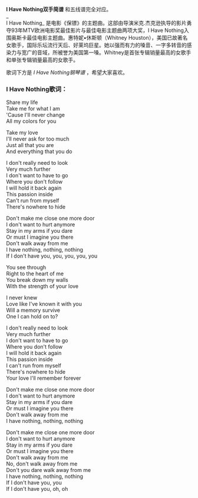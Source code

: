 

**I Have Nothing双手简谱** 和五线谱完全对应。  
_  
I Have Nothing_ 是电影《保镖》的主题曲。这部由导演米克.杰克逊执导的影片勇夺93年MTV欧洲电影奖最佳影片与最佳电影主题曲两项大奖，I
Have Nothing入围奥斯卡最佳电影主题曲。惠特妮•休斯顿（Whitney
Houston），美国已故著名女歌手，国际乐坛流行天后、好莱坞巨星。她以强而有力的嗓音、一字多转音的感染力与宽广的音域，所被誉为美国第一嗓。Whitney是首张专辑销量最高的女歌手和单张专辑销量最高的女歌手。  
  
歌词下方是 _I Have Nothing钢琴谱_ ，希望大家喜欢。

### I Have Nothing歌词：

Share my life  
Take me for what I am  
'Cause I'll never change  
All my colors for you

Take my love  
I'll never ask for too much  
Just all that you are  
And everything that you do

I don't really need to look  
Very much further  
I don't want to have to go  
Where you don't follow  
I will hold it back again  
This passion inside  
Can't run from myself  
There's nowhere to hide

Don't make me close one more door  
I don't want to hurt anymore  
Stay in my arms if you dare  
Or must I imagine you there  
Don't walk away from me  
I have nothing, nothing, nothing  
If I don't have you, you, you, you, you

You see through  
Right to the heart of me  
You break down my walls  
With the strength of your love

I never knew  
Love like I've known it with you  
Will a memory survive  
One I can hold on to?

I don't really need to look  
Very much further  
I don't want to have to go  
Where you don't follow  
I will hold it back again  
This passion inside  
I can't run from myself  
There's nowhere to hide  
Your love I'll remember forever

Don't make me close one more door  
I don't want to hurt anymore  
Stay in my arms if you dare  
Or must I imagine you there  
Don't walk away from me  
I have nothing, nothing, nothing

Don't make me close one more door  
I don't want to hurt anymore  
Stay in my arms if you dare  
Or must I imagine you there  
Don't walk away from me  
No, don't walk away from me  
Don't you dare walk away from me  
I have nothing, nothing, nothing  
If I don't have you, you  
If I don't have you, oh, oh

